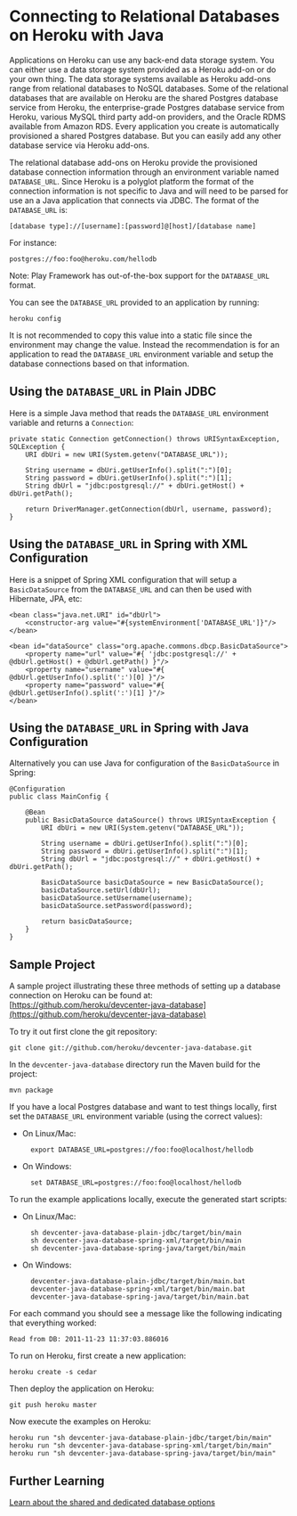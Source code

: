 Connecting to Relational Databases on Heroku with Java
======================================================

Applications on Heroku can use any back-end data storage system.  You can either use a data storage system provided as a Heroku add-on or do your own thing.  The data storage systems available as Heroku add-ons range from relational databases to NoSQL databases.  Some of the relational databases that are available on Heroku are the shared Postgres database service from Heroku, the enterprise-grade Postgres database service from Heroku, various MySQL third party add-on providers, and the Oracle RDMS available from Amazon RDS.  Every application you create is automatically provisioned a shared Postgres database.  But you can easily add any other database service via Heroku add-ons.

The relational database add-ons on Heroku provide the provisioned database connection information through an environment variable named `DATABASE_URL`.  Since Heroku is a polyglot platform the format of the connection information is not specific to Java and will need to be parsed for use an a Java application that connects via JDBC.  The format of the `DATABASE_URL` is:

    [database type]://[username]:[password]@[host]/[database name]

For instance:

    postgres://foo:foo@heroku.com/hellodb

Note: Play Framework has out-of-the-box support for the `DATABASE_URL` format.

You can see the `DATABASE_URL` provided to an application by running:

    heroku config

It is not recommended to copy this value into a static file since the environment may change the value.  Instead the recommendation is for an application to read the `DATABASE_URL` environment variable and setup the database connections based on that information.


Using the `DATABASE_URL` in Plain JDBC
------------------------------------

Here is a simple Java method that reads the `DATABASE_URL` environment variable and returns a `Connection`:

    private static Connection getConnection() throws URISyntaxException, SQLException {
        URI dbUri = new URI(System.getenv("DATABASE_URL"));

        String username = dbUri.getUserInfo().split(":")[0];
        String password = dbUri.getUserInfo().split(":")[1];
        String dbUrl = "jdbc:postgresql://" + dbUri.getHost() + dbUri.getPath();

        return DriverManager.getConnection(dbUrl, username, password);
    }


Using the `DATABASE_URL` in Spring with XML Configuration
-------------------------------------------------------

Here is a snippet of Spring XML configuration that will setup a `BasicDataSource` from the `DATABASE_URL` and can then be used with Hibernate, JPA, etc:

    <bean class="java.net.URI" id="dbUrl">
        <constructor-arg value="#{systemEnvironment['DATABASE_URL']}"/>
    </bean>

    <bean id="dataSource" class="org.apache.commons.dbcp.BasicDataSource">
        <property name="url" value="#{ 'jdbc:postgresql://' + @dbUrl.getHost() + @dbUrl.getPath() }"/>
        <property name="username" value="#{ @dbUrl.getUserInfo().split(':')[0] }"/>
        <property name="password" value="#{ @dbUrl.getUserInfo().split(':')[1] }"/>
    </bean>


Using the `DATABASE_URL` in Spring with Java Configuration
--------------------------------------------------------

Alternatively you can use Java for configuration of the `BasicDataSource` in Spring:

    @Configuration
    public class MainConfig {

        @Bean
        public BasicDataSource dataSource() throws URISyntaxException {
            URI dbUri = new URI(System.getenv("DATABASE_URL"));

            String username = dbUri.getUserInfo().split(":")[0];
            String password = dbUri.getUserInfo().split(":")[1];
            String dbUrl = "jdbc:postgresql://" + dbUri.getHost() + dbUri.getPath();

            BasicDataSource basicDataSource = new BasicDataSource();
            basicDataSource.setUrl(dbUrl);
            basicDataSource.setUsername(username);
            basicDataSource.setPassword(password);

            return basicDataSource;
        }
    }


Sample Project
--------------

A sample project illustrating these three methods of setting up a database connection on Heroku can be found at:
[https://github.com/heroku/devcenter-java-database](https://github.com/heroku/devcenter-java-database)

To try it out first clone the git repository:

    git clone git://github.com/heroku/devcenter-java-database.git

In the `devcenter-java-database` directory run the Maven build for the project:

    mvn package

If you have a local Postgres database and want to test things locally, first set the `DATABASE_URL` environment variable (using the correct values):

* On Linux/Mac:

        export DATABASE_URL=postgres://foo:foo@localhost/hellodb

* On Windows:

        set DATABASE_URL=postgres://foo:foo@localhost/hellodb

To run the example applications locally, execute the generated start scripts:

* On Linux/Mac:

        sh devcenter-java-database-plain-jdbc/target/bin/main
        sh devcenter-java-database-spring-xml/target/bin/main
        sh devcenter-java-database-spring-java/target/bin/main

* On Windows:

        devcenter-java-database-plain-jdbc/target/bin/main.bat
        devcenter-java-database-spring-xml/target/bin/main.bat
        devcenter-java-database-spring-java/target/bin/main.bat

For each command you should see a message like the following indicating that everything worked:

    Read from DB: 2011-11-23 11:37:03.886016

To run on Heroku, first create a new application:

    heroku create -s cedar

Then deploy the application on Heroku:

    git push heroku master

Now execute the examples on Heroku:

    heroku run "sh devcenter-java-database-plain-jdbc/target/bin/main"
    heroku run "sh devcenter-java-database-spring-xml/target/bin/main"
    heroku run "sh devcenter-java-database-spring-java/target/bin/main"

Further Learning
----------------

[Learn about the shared and dedicated database options](http://devcenter.heroku.com/articles/database)
